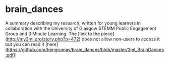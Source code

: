 # brain_dances
A summary describing my research, written for young learners in collaboration with the University of Glasgow STEMM Public Engagement Group and 3 Minute Learning. The [link to the piece] (http://my3ml.org/story.php?p=472) does not allow non-users to access it but you can read it [here] (https://github.com/hengrumay/brain_dances/blob/master/3ml_BrainDances.pdf)! 
